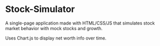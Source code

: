 # Stock-Simulator
A single-page application made with HTML/CSS/JS that simulates stock market behavior with mock stocks and growth.

Uses Chart.js to display net worth info over time.
